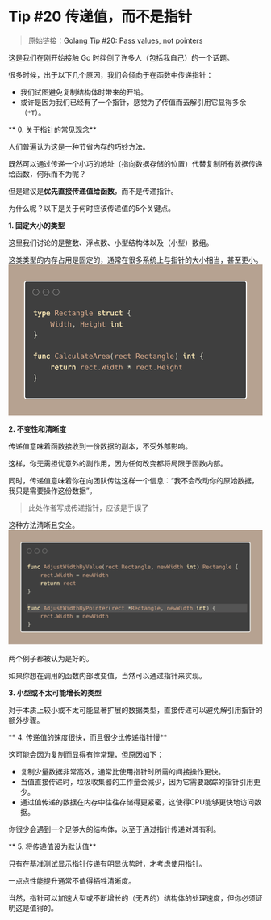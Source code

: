 #  Tip #20 传递值，而不是指针

>  原始链接：[Golang Tip #20: Pass values, not pointers](https://twitter.com/func25/status/1757387675085279437)
>

这是我们在刚开始接触 Go 时绊倒了许多人（包括我自己）的一个话题。

很多时候，出于以下几个原因，我们会倾向于在函数中传递指针：
- 我们试图避免复制结构体时带来的开销。
- 或许是因为我们已经有了一个指针，感觉为了传值而去解引用它显得多余（`*T`）。

** 0. 关于指针的常见观念**

人们普遍认为这是一种节省内存的巧妙方法。

既然可以通过传递一个小巧的地址（指向数据存储的位置）代替复制所有数据传递给函数，何乐而不为呢？

但是建议是**优先直接传递值给函数**，而不是传递指针。

为什么呢？以下是关于何时应该传递值的5个关键点。

**1. 固定大小的类型**

这里我们讨论的是整数、浮点数、小型结构体以及（小型）数组。

这类类型的内存占用是固定的，通常在很多系统上与指针的大小相当，甚至更小。
![](./images/020/1.png)

**2. 不变性和清晰度**

传递值意味着函数接收到一份数据的副本，不受外部影响。

这样，你无需担忧意外的副作用，因为任何改变都将局限于函数内部。

同时，传递值意味着你在向团队传达这样一个信息：“我不会改动你的原始数据，我只是需要操作这份数据”。
> 此处作者写成传递指针，应该是手误了

这种方法清晰且安全。
![](./images/020/2.png)

两个例子都被认为是好的。

如果你想在调用的函数内部改变值，当然可以通过指针来实现。


**3. 小型或不太可能增长的类型**

对于本质上较小或不太可能显著扩展的数据类型，直接传递可以避免解引用指针的额外步骤。

** 4. 传递值的速度很快，而且很少比传递指针慢**

这可能会因为复制而显得有悖常理，但原因如下：
- 复制少量数据非常高效，通常比使用指针时所需的间接操作更快。
- 当值直接传递时，垃圾收集器的工作量会减少，因为它需要跟踪的指针引用更少。
- 通过值传递的数据在内存中往往存储得更紧密，这使得CPU能够更快地访问数据。

你很少会遇到一个足够大的结构体，以至于通过指针传递对其有利。

** 5. 将传递值设为默认值**

只有在基准测试显示指针传递有明显优势时，才考虑使用指针。

一点点性能提升通常不值得牺牲清晰度。

当然，指针可以加速大型或不断增长的（无界的）结构体的处理速度，但你必须证明这是值得的。
